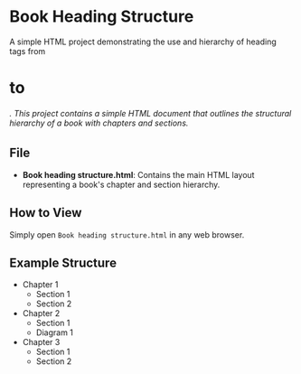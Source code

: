 # Book Heading Structure

A simple HTML project demonstrating the use and hierarchy of heading tags from <h1> to <h6>.
This project contains a simple HTML document that outlines the structural hierarchy of a book with chapters and sections.

## File

- **Book heading structure.html**: Contains the main HTML layout representing a book's chapter and section hierarchy.

## How to View

Simply open `Book heading structure.html` in any web browser.

## Example Structure

- Chapter 1
  - Section 1
  - Section 2
- Chapter 2
  - Section 1
  - Diagram 1
- Chapter 3
  - Section 1
  - Section 2

